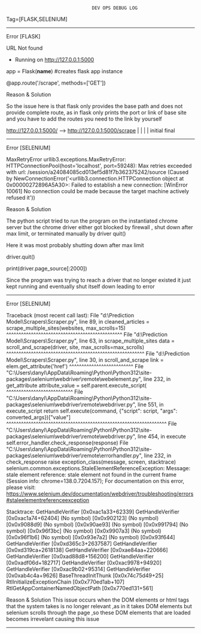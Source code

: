                                     DEV OPS DEBUG LOG

Tag=[FLASK,SELENIUM]

_____________________________________

Error [FLASK]

URL Not found

 * Running on http://127.0.0.1:5000
 
app = Flask(__name__) #creates flask app instance

@app.route('/scrape', methods=['GET'])

Reason & Solution

So the issue here is that flask only provides the base path and does not provide complete route, as in flask only prints the port or link of base site and you have to add the routes you need to the link by yourself 

http://127.0.0.1:5000/ --> http://127.0.0.1:5000/scrape
        |                                |
        |                                |
    initial                            final

________________________________________________________

Error [SELENIUM]

MaxRetryError
urllib3.exceptions.MaxRetryError: HTTPConnectionPool(host='localhost', port=59248): Max retries exceeded with url: /session/a24084085cd013ef5d81f7b362375242/source (Caused by NewConnectionError('<urllib3.connection.HTTPConnection object at 0x00000272896A5A30>: Failed to establish a new connection: [WinError 10061] No connection could be made because the target machine actively refused it'))

Reason & Solution

The python script tried to run the program on the instantiated chrome server but the chrome driver either got blocked by firewall , shut down after max limit, or terminated manually by driver quit()

Here it was most probably shutting down after max limit

driver.quit()

print(driver.page_source[:2000])

Since the program was trying to reach a driver that no longer existed it just kept running and eventually shut itself down leading to error

_______________________________________

Error [SELENIUM]


Traceback (most recent call last):
  File "d:\Prediction Model\Scrapers\Scraper.py", line 89, in <module>
    cleaned_articles = scrape_multiple_sites(websites, max_scrolls=15)
                       ^^^^^^^^^^^^^^^^^^^^^^^^^^^^^^^^^^^^^^^^^^^^^^^
  File "d:\Prediction Model\Scrapers\Scraper.py", line 63, in scrape_multiple_sites
    data = scroll_and_scrape(driver, site, max_scrolls=max_scrolls)
           ^^^^^^^^^^^^^^^^^^^^^^^^^^^^^^^^^^^^^^^^^^^^^^^^^^^^^^^^
  File "d:\Prediction Model\Scrapers\Scraper.py", line 30, in scroll_and_scrape
    link = elem.get_attribute('href')
           ^^^^^^^^^^^^^^^^^^^^^^^^^^
  File "C:\Users\danyl\AppData\Roaming\Python\Python312\site-packages\selenium\webdriver\remote\webelement.py", line 232, in get_attribute
    attribute_value = self.parent.execute_script(
                      ^^^^^^^^^^^^^^^^^^^^^^^^^^^
  File "C:\Users\danyl\AppData\Roaming\Python\Python312\site-packages\selenium\webdriver\remote\webdriver.py", line 551, in execute_script
    return self.execute(command, {"script": script, "args": converted_args})["value"]
           ^^^^^^^^^^^^^^^^^^^^^^^^^^^^^^^^^^^^^^^^^^^^^^^^^^^^^^^^^^^^^^^^^
  File "C:\Users\danyl\AppData\Roaming\Python\Python312\site-packages\selenium\webdriver\remote\webdriver.py", line 454, in execute
    self.error_handler.check_response(response)
  File "C:\Users\danyl\AppData\Roaming\Python\Python312\site-packages\selenium\webdriver\remote\errorhandler.py", line 232, in check_response
    raise exception_class(message, screen, stacktrace)
selenium.common.exceptions.StaleElementReferenceException: Message: stale element reference: stale element not found in the current frame
  (Session info: chrome=138.0.7204.157); For documentation on this error, please visit: https://www.selenium.dev/documentation/webdriver/troubleshooting/errors#staleelementreferenceexception
  
Stacktrace:
        GetHandleVerifier [0x0xac1a33+62339]
        GetHandleVerifier [0x0xac1a74+62404]
        (No symbol) [0x0x902123]
        (No symbol) [0x0x9088d9]
        (No symbol) [0x0x90ae93]
        (No symbol) [0x0x991794]
        (No symbol) [0x0x96f3bc]
        (No symbol) [0x0x9907a3]
        (No symbol) [0x0x96f1b6]
        (No symbol) [0x0x93e7a2]
        (No symbol) [0x0x93f644]
        GetHandleVerifier [0x0xd365c3+2637587]
        GetHandleVerifier [0x0xd319ca+2618138]
        GetHandleVerifier [0x0xae84aa+220666]
        GetHandleVerifier [0x0xad88d8+156200]
        GetHandleVerifier [0x0xadf06d+182717]
        GetHandleVerifier [0x0xac9978+94920]
        GetHandleVerifier [0x0xac9b02+95314]
        GetHandleVerifier [0x0xab4c4a+9626]
        BaseThreadInitThunk [0x0x74c75d49+25]
        RtlInitializeExceptionChain [0x0x770ed1ab+107]
        RtlGetAppContainerNamedObjectPath [0x0x770ed131+561]


Reason & Solution
This issue occurs when the DOM elements or html tags that the system takes is no longer relevant ,as in it takes DOM elements but selenium scrolls through the page ,so these DOM elements that are loaded becomes irrevelant causing this issue

_______________________________



